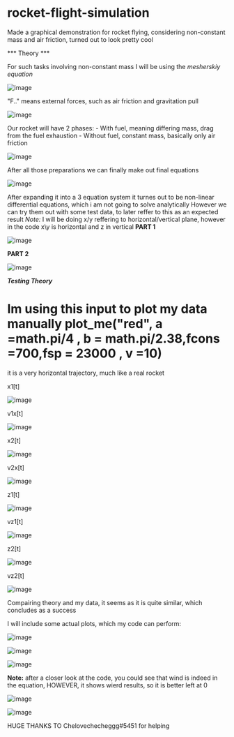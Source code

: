 # rocket-flight-simulation
Made a graphical demonstration for rocket flying, considering non-constant mass and air friction, turned out to look pretty cool

*** Theory ***

For such tasks involving non-constant mass I will be using the *mesherskiy equation*

![image](https://user-images.githubusercontent.com/29946764/159786382-89347625-0936-4b18-a36b-2535b704c116.png)


"F.." means external forces, such as air friction and gravitation pull

![image](https://user-images.githubusercontent.com/29946764/159786537-a4ddaf49-6d77-4fe7-829b-653450884776.png)


Our rocket will have 2 phases:
    - With fuel, meaning differing mass, drag from the fuel exhaustion
    - Without fuel, constant mass, basically only air friction

![image](https://user-images.githubusercontent.com/29946764/159786945-517c5ee2-cec4-41fe-ad94-85619401a853.png)

After all those preparations we can finally make out final equations 

![image](https://user-images.githubusercontent.com/29946764/159787344-d4862e19-aa21-4866-9273-aad2ae614628.png)

After expanding it into a 3 equation system it turnes out to be non-linear differential equations, which i am not going to solve analytically
However we can try them out with some test data, to later reffer to this as an expected result 
*Note:* I will be doing x/y reffering to horizontal/vertical plane, however in the code x\y is horizontal and z in vertical
**PART 1**

![image](https://user-images.githubusercontent.com/29946764/159787772-13656a7d-63ef-4c58-8041-154328aa14b2.png)

**PART 2**

![image](https://user-images.githubusercontent.com/29946764/159787825-f77bca53-4a7e-40ee-b223-f7a30b3927e2.png)

***Testing Theory***

# Im using this input to plot my data manually plot_me("red", a =math.pi/4 , b = math.pi/2.38,fcons =700,fsp = 23000 , v =10)

it is a very horizontal trajectory, much like a real rocket

x1[t]

![image](https://user-images.githubusercontent.com/29946764/159794622-5e3ff90f-abbd-47d4-ab7b-04604f6426ac.png)

v1x[t]

![image](https://user-images.githubusercontent.com/29946764/159794643-bc681ee0-d33f-4c6f-8bb6-1f7b62d77fed.png)

x2[t] 

![image](https://user-images.githubusercontent.com/29946764/159795036-11b726c7-1013-4922-964d-61236d580939.png)

v2x[t]

![image](https://user-images.githubusercontent.com/29946764/159795114-78751a53-fe6c-459f-8bb4-3de2fadc9a6f.png)


z1[t]

![image](https://user-images.githubusercontent.com/29946764/159795316-5335928c-5ed7-4cb9-85f8-4670d94d3754.png)

vz1[t]

![image](https://user-images.githubusercontent.com/29946764/159795378-edc5ce5c-5030-4817-ab1b-ad808609d8ee.png)

z2[t]

![image](https://user-images.githubusercontent.com/29946764/159795497-aed208c9-38bc-4fe8-9b3a-0567b1f49735.png)


vz2[t]

![image](https://user-images.githubusercontent.com/29946764/159795547-b6a28c1f-832c-43b4-a5ea-ed078f1fd79e.png)



Compairing theory and my data, it seems as it is quite similar, which concludes as a success

I will include some actual plots, which my code can perform:

![image](https://user-images.githubusercontent.com/29946764/159795999-c855bf89-531d-428a-8620-2f01a1fa7ff9.png)

![image](https://user-images.githubusercontent.com/29946764/159796041-72b2fb05-cb51-4af1-b0d1-dcd5133473e4.png)

![image](https://user-images.githubusercontent.com/29946764/159796063-31bc7175-3edc-4dc2-b634-178dc3d18a64.png)



**Note:** after a closer look at the code, you could see that wind is indeed in the equation, HOWEVER, it shows wierd results, so it is better left at 0

![image](https://user-images.githubusercontent.com/29946764/159796282-fdc13cd5-4328-49d1-90fe-07a695a201ad.png)

![image](https://user-images.githubusercontent.com/29946764/159796292-3384fd79-4953-4b55-a57d-be8547a3969d.png)


HUGE THANKS TO Chelovechecheggg#5451 for helping
